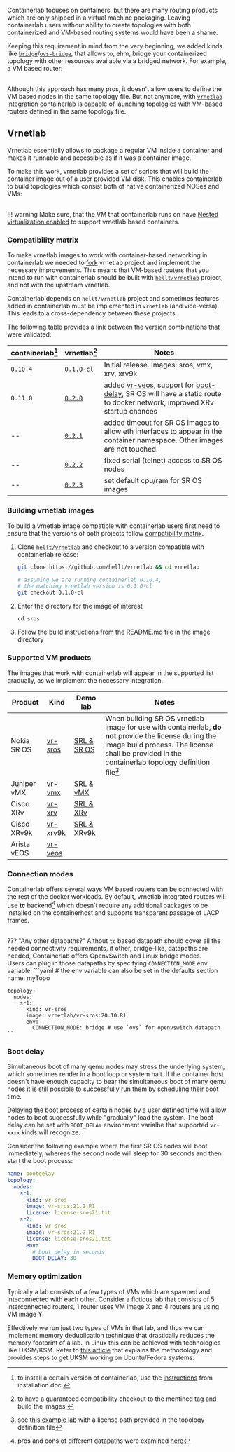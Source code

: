 Containerlab focuses on containers, but there are many routing products which are only shipped in a virtual machine packaging. Leaving containerlab users without ability to create topologies with both containerized and VM-based routing systems would have been a shame.

Keeping this requirement in mind from the very beginning, we added kinds like [`bridge`](../lab-examples/ext-bridge.md)/[`ovs-bridge`](kinds/ovs-bridge.md), that allows to, ehm, bridge your containerized topology with other resources available via a bridged network. For example, a VM based router:

<div class="mxgraph" style="max-width:100%;border:1px solid transparent;margin:0 auto; display:block;" data-mxgraph="{&quot;page&quot;:0,&quot;zoom&quot;:1.5,&quot;highlight&quot;:&quot;#0000ff&quot;,&quot;nav&quot;:true,&quot;check-visible-state&quot;:true,&quot;resize&quot;:true,&quot;url&quot;:&quot;https://raw.githubusercontent.com/srl-labs/containerlab/diagrams/vrnetlab.drawio&quot;}"></div>

<script type="text/javascript" src="https://cdn.jsdelivr.net/gh/hellt/drawio-js@main/embed2.js" async></script>

Although this approach has many pros, it doesn't allow users to define the VM based nodes in the same topology file. But not anymore, with [`vrnetlab`](https://github.com/plajjan/vrnetlab) integration containerlab is capable of launching topologies with VM-based routers defined in the same topology file.

## Vrnetlab
Vrnetlab essentially allows to package a regular VM inside a container and makes it runnable and accessible as if it was a container image.

To make this work, vrnetlab provides a set of scripts that will build the container image out of a user provided VM disk. This enables containerlab to build topologies which consist both of native containerized NOSes and VMs:

<div class="mxgraph" style="max-width:100%;border:1px solid transparent;margin:0 auto; display:block;" data-mxgraph="{&quot;page&quot;:1,&quot;zoom&quot;:1.5,&quot;highlight&quot;:&quot;#0000ff&quot;,&quot;nav&quot;:true,&quot;check-visible-state&quot;:true,&quot;resize&quot;:true,&quot;url&quot;:&quot;https://raw.githubusercontent.com/srl-labs/containerlab/diagrams/vrnetlab.drawio&quot;}"></div>

!!! warning
    Make sure, that the VM that containerlab runs on have [Nested virtualization enabled](https://stafwag.github.io/blog/blog/2018/06/04/nested-virtualization-in-kvm/) to support vrnetlab based containers.

### Compatibility matrix
To make vrnetlab images to work with container-based networking in containerlab we needed to [fork](https://github.com/hellt/vrnetlab) vrnetlab project and implement the necessary improvements. This means that VM-based routers that you intend to run with containerlab should be built with [`hellt/vrnetlab`](https://github.com/hellt/vrnetlab) project, and not with the upstream vrnetlab.

Containerlab depends on `hellt/vrnetlab` project and sometimes features added in containerlab must be implemented in `vrnetlab` (and vice-versa). This leads to a cross-dependency between these projects.

The following table provides a link between the version combinations that were validated:

| containerlab[^3] | vrnetlab[^4]                                                   | Notes                                                                                                                                                    |
| ---------------- | -------------------------------------------------------------- | -------------------------------------------------------------------------------------------------------------------------------------------------------- |
| `0.10.4`         | [`0.1.0-cl`](https://github.com/hellt/vrnetlab/tree/v0.1.0-cl) | Initial release. Images: sros, vmx, xrv, xrv9k                                                                                                           |
| `0.11.0`         | [`0.2.0`](https://github.com/hellt/vrnetlab/tree/v0.2.0)       | added [vr-veos](kinds/vr-veos.md), support for [boot-delay](#boot-delay), SR OS will have a static route to docker network, improved XRv startup chances |
| --               | [`0.2.1`](https://github.com/hellt/vrnetlab/tree/v0.2.1)       | added timeout for SR OS images to allow eth interfaces to appear in the container namespace. Other images are not touched.                               |
| --               | [`0.2.2`](https://github.com/hellt/vrnetlab/tree/v0.2.2)       | fixed serial (telnet) access to SR OS nodes                                                                                                              |
| --               | [`0.2.3`](https://github.com/hellt/vrnetlab/tree/v0.2.3)       | set default cpu/ram for SR OS images                                                                                                                     |

### Building vrnetlab images
To build a vrnetlab image compatible with containerlab users first need to ensure that the versions of both projects follow [compatibility matrix](#compatibility-matrix).

1. Clone [`hellt/vrnetlab`](https://github.com/hellt/vrnetlab) and checkout to a version compatible with containerlab release:
   ```bash
   git clone https://github.com/hellt/vrnetlab && cd vrnetlab
   
   # assuming we are running containerlab 0.10.4,
   # the matching vrnetlab version is 0.1.0-cl
   git checkout 0.1.0-cl
   ```
2. Enter the directory for the image of interest
   ```
   cd sros
   ```
3. Follow the build instructions from the README.md file in the image directory

### Supported VM products
The images that work with containerlab will appear in the supported list gradually, as we implement the necessary integration.

| Product     | Kind                          | Demo lab                                   | Notes                                                                                                                                                                                                        |
| ----------- | ----------------------------- | ------------------------------------------ | ------------------------------------------------------------------------------------------------------------------------------------------------------------------------------------------------------------ |
| Nokia SR OS | [vr-sros](kinds/vr-sros.md)   | [SRL & SR OS](../lab-examples/vr-sros.md)  | When building SR OS vrnetlab image for use with containerlab, **do not** provide the license during the image build process. The license shall be provided in the containerlab topology definition file[^1]. |
| Juniper vMX | [vr-vmx](kinds/vr-vmx.md)     | [SRL & vMX](../lab-examples/vr-vmx.md)     |                                                                                                                                                                                                              |
| Cisco XRv   | [vr-xrv](kinds/vr-xrv.md)     | [SRL & XRv](../lab-examples/vr-xrv.md)     |                                                                                                                                                                                                              |
| Cisco XRv9k | [vr-xrv9k](kinds/vr-xrv9k.md) | [SRL & XRv9k](../lab-examples/vr-xrv9k.md) |                                                                                                                                                                                                              |
| Arista vEOS | [vr-veos](kinds/vr-veos.md)   |                                            |                                                                                                                                                                                                              |

### Connection modes
Containerlab offers several ways VM based routers can be connected with the rest of the docker workloads. By default, vrnetlab integrated routers will use **tc** backend[^2] which doesn't require any additional packages to be installed on the containerhost and supoprts transparent passage of LACP frames.

<div class="mxgraph" style="max-width:100%;border:1px solid transparent;margin:0 auto; display:block;" data-mxgraph="{&quot;page&quot;:6,&quot;zoom&quot;:1.5,&quot;highlight&quot;:&quot;#0000ff&quot;,&quot;nav&quot;:true,&quot;check-visible-state&quot;:true,&quot;resize&quot;:true,&quot;url&quot;:&quot;https://raw.githubusercontent.com/srl-labs/containerlab/diagrams/vrnetlab.drawio&quot;}"></div>

??? "Any other datapaths?"
    Althout `tc` based datapath should cover all the needed connectivity requirements, if other, bridge-like, datapaths are needed, Containerlab offers OpenvSwitch and Linux bridge modes.  
    Users can plug in those datapaths by specifying `CONNECTION_MODE` env variable:
    ```yaml
    # the env variable can also be set in the defaults section
    name: myTopo

    topology:
      nodes:
        sr1:
          kind: vr-sros
          image: vrnetlab/vr-sros:20.10.R1
          env:
            CONNECTION_MODE: bridge # use `ovs` for openvswitch datapath
    ```

### Boot delay
Simultaneous boot of many qemu nodes may stress the underlying system, which sometimes render in a boot loop or system halt. If the container host doesn't have enough capacity to bear the simultaneous boot of many qemu nodes it is still possible to successfully run them by scheduling their boot time.

Delaying the boot process of certain nodes by a user defined time will allow nodes to boot successfully while "gradually" load the system. The boot delay can be set with `BOOT_DELAY` environment varialbe that supported `vr-xxxx` kinds will recognize.

Consider the following example where the first SR OS nodes will boot immediately, whereas the second node will sleep for 30 seconds and then start the boot process:

```yaml
name: bootdelay
topology:
  nodes:
    sr1:
      kind: vr-sros
      image: vr-sros:21.2.R1
      license: license-sros21.txt
    sr2:
      kind: vr-sros
      image: vr-sros:21.2.R1
      license: license-sros21.txt
      env:
        # boot delay in seconds
        BOOT_DELAY: 30
```

### Memory optimization
Typically a lab consists of a few types of VMs which are spawned and inteconnected with each other. Consider a fictious lab that consists of 5 interconnected routers, 1 router uses VM image X and 4 routers are using VM image Y.

Effectively we run just two types of VMs in that lab, and thus we can implement memory deduplication technique that drastically reduces the memory footprint of a lab. In Linux this can be achieved with technologies like UKSM/KSM. Refer to [this article](https://netdevops.me/2021/how-to-patch-ubuntu-20.04-focal-fossa-with-uksm/) that explains the methodology and provides steps to get UKSM working on Ubuntu/Fedora systems.

[^1]: see [this example lab](../lab-examples/vr-sros.md) with a license path provided in the topology definition file
[^2]: pros and cons of different datapaths were examined [here](https://netdevops.me/2021/transparently-redirecting-packets/frames-between-interfaces/)
[^3]: to install a certain version of containerlab, use the [instructions](../install.md) from installation doc.
[^4]: to have a guaranteed compatibility checkout to the mentined tag and build the images.